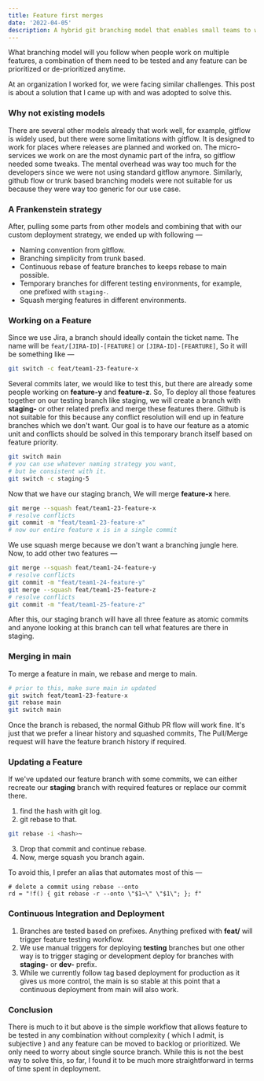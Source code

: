 ```yaml
---
title: Feature first merges
date: '2022-04-05'
description: A hybrid git branching model that enables small teams to work on multiple features in different environments and with different priorities.
---
```


What branching model will you follow when people work on multiple features, a combination of them need to be tested and any feature can be prioritized or de-prioritized anytime.

At an organization I worked for, we were facing similar challenges. This post is about a solution that I came up with and was adopted to solve this.

### Why not existing models

There are several other models already that work well, for example, gitflow is widely used, but there were some limitations with gitflow. It is designed to work for places where releases are planned and worked on. The micro-services we work on are the most dynamic part of the infra, so gitflow needed some tweaks. The mental overhead was way too much for the developers since we were not using standard gitflow anymore. Similarly, github flow or trunk based branching models were not suitable for us because they were way too generic for our use case.

### A Frankenstein strategy

After, pulling some parts from other models and combining that with our custom deployment strategy, we ended up with following &mdash;

- Naming convention from gitflow.
- Branching simplicity from trunk based.
- Continuous rebase of feature branches to keeps rebase to main possible.
- Temporary branches for different testing environments, for example, one prefixed with `staging-`.
- Squash merging features in different environments.

### Working on a Feature

Since we use Jira, a branch should ideally contain the ticket name. The name will be `feat/[JIRA-ID]-[FEATURE]` or `[JIRA-ID]-[FEARTURE]`, So it will be something like &mdash;

```sh
git switch -c feat/team1-23-feature-x
```

Several commits later, we would like to test this, but there are already some people working on **feature-y** and **feature-z**. So, To deploy all those features together on our testing branch like staging, we will create a branch with **staging-** or other related prefix and merge these features there. Github is not suitable for this because any conflict resolution will end up in feature branches which we don't want. Our goal is to have our feature as a atomic unit and conflicts should be solved in this temporary branch itself based on feature priority.

```sh
git switch main
# you can use whatever naming strategy you want,
# but be consistent with it.
git switch -c staging-5
```

Now that we have our staging branch, We will merge **feature-x** here.

```sh
git merge --squash feat/team1-23-feature-x
# resolve conflicts
git commit -m "feat/team1-23-feature-x"
# now our entire feature x is in a single commit
```

We use squash merge because we don't want a branching jungle here. Now, to add other two features &mdash;

```sh
git merge --squash feat/team1-24-feature-y
# resolve conflicts
git commit -m "feat/team1-24-feature-y"
git merge --squash feat/team1-25-feature-z
# resolve conflicts
git commit -m "feat/team1-25-feature-z"
```

After this, our staging branch will have all three feature as atomic commits and anyone looking at this branch can tell what features are there in staging.

### Merging in main

To merge a feature in main, we rebase and merge to main.

```sh
# prior to this, make sure main in updated
git switch feat/team1-23-feature-x
git rebase main
git switch main
```

Once the branch is rebased, the normal Github PR flow will work fine. It's just that we prefer a linear history and squashed commits, The Pull/Merge request will have the feature branch history if required.

### Updating a Feature

If we've updated our feature branch with some commits, we can either recreate our **staging** branch with required features or replace our commit there.

1. find the hash with git log.
2. git rebase to that.

```sh
git rebase -i <hash>~
```

3. Drop that commit and continue rebase.
4. Now, merge squash you branch again.

To avoid this, I prefer an alias that automates most of this &mdash;

```properties ~/.gitconfig
# delete a commit using rebase --onto
rd = "!f() { git rebase -r --onto \"$1~\" \"$1\"; }; f"
```

### Continuous Integration and Deployment

1. Branches are tested based on prefixes. Anything prefixed with **feat/** will trigger feature testing workflow.
2. We use manual triggers for deploying **testing** branches but one other way is to trigger staging or development deploy for branches with **staging-** or **dev-** prefix.
3. While we currently follow tag based deployment for production as it gives us more control, the main is so stable at this point that a continuous deployment from main will also work.

### Conclusion

There is much to it but above is the simple workflow that allows feature to be tested in any combination without complexity ( which I admit, is subjective ) and any feature can be moved to backlog or prioritized. We only need to worry about single source branch. While this is not the best way to solve this, so far, I found it to be much more straightforward in terms of time spent in deployment.
